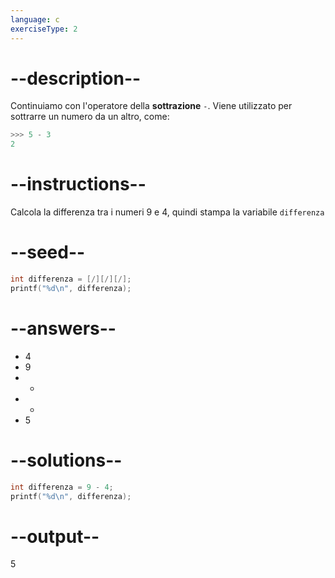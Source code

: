 ```yaml
---
language: c
exerciseType: 2
---
```


# --description--

Continuiamo con l'operatore della **sottrazione** `-`.
Viene utilizzato per sottrarre un numero da un altro, come:
```c
>>> 5 - 3
2
```

# --instructions--

Calcola la differenza tra i numeri 9 e 4, quindi stampa la variabile `differenza`

# --seed--

```c
int differenza = [/][/][/];
printf("%d\n", differenza);
```

# --answers--

- 4
- 9
-  + 
-  - 
- 5

# --solutions--

```c
int differenza = 9 - 4;
printf("%d\n", differenza);
```

# --output--

5
